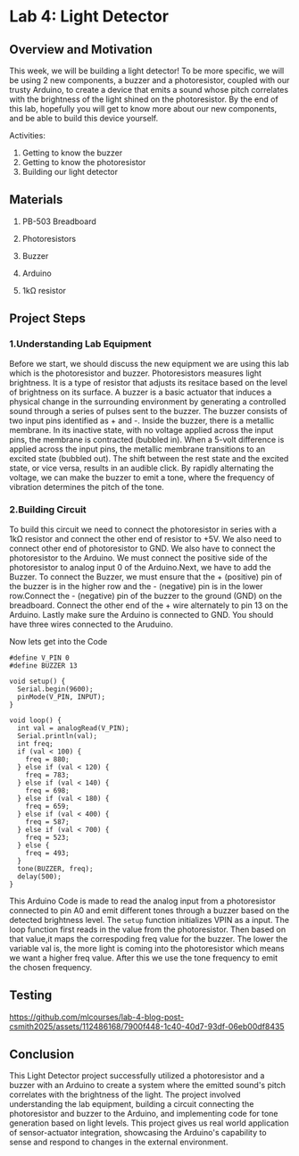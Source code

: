 # Lab 4: Light Detector


## Overview and Motivation

This week, we will be building a light detector! To be more specific, we will be using 2 new components, a buzzer and a photoresistor, coupled with our trusty Arduino, to create a device that emits a sound whose pitch correlates with the brightness of the light shined on the photoresistor. By the end of this lab, hopefully you will get to know more about our new components, and be able to build this device yourself.

Activities:
1. Getting to know the buzzer
2. Getting to know the photoresistor
3. Building our light detector

## Materials
1. PB-503 Breadboard

2. Photoresistors

3. Buzzer

4. Arduino

5. 1kΩ resistor

## Project Steps

### 1.Understanding Lab Equipment
Before we start, we should discuss the new equipment we are using this lab which is the photoresistor and buzzer. Photoresistors measures light brightness. It is a type of resistor that adjusts its resitace based on the level of brightness on its surface. A buzzer is a basic actuator that induces a physical change in the surrounding environment by generating a controlled sound through a series of pulses sent to the buzzer.
The buzzer consists of two input pins identified as + and -. Inside the buzzer, there is a metallic membrane. In its inactive state, with no voltage applied across the input pins, the membrane is contracted (bubbled in). When a 5-volt difference is applied across the input pins, the metallic membrane transitions to an excited state (bubbled out). The shift between the rest state and the excited state, or vice versa, results in an audible click. By rapidly alternating the voltage, we can make the buzzer to emit a tone, where the frequency of vibration determines the pitch of the tone.

### 2.Building Circuit
To build this circuit we need to connect the photoresistor in series with a 1kΩ resistor and connect the other end of resistor to +5V. We also need to connect other end of photoresistor to GND. We also have to connect the photoresistor to the Arduino. We must connect the positive side of the photoresistor to analog input 0 of the Arduino.Next, we have to add the Buzzer. To connect the Buzzer, we must ensure that the + (positive) pin of the buzzer is in the higher row and the - (negative) pin is in the lower row.Connect the - (negative) pin of the buzzer to the ground (GND) on the breadboard. Connect the other end of the + wire alternately to pin 13 on the Arduino. Lastly make sure the Arduino is connected to GND. You should have three wires connected to the Aruduino.

Now lets get into the Code

```
#define V_PIN 0
#define BUZZER 13

void setup() {
  Serial.begin(9600);
  pinMode(V_PIN, INPUT);
}

void loop() {
  int val = analogRead(V_PIN);
  Serial.println(val);
  int freq;
  if (val < 100) {
    freq = 880;
  } else if (val < 120) {
    freq = 783;
  } else if (val < 140) {
    freq = 698;
  } else if (val < 180) {
    freq = 659;
  } else if (val < 400) {
    freq = 587;
  } else if (val < 700) {
    freq = 523;
  } else {
    freq = 493;
  }
  tone(BUZZER, freq);
  delay(500);
}

```


This Arduino Code is made to read the analog input from a photoresistor connected to pin A0 and emit different tones through a buzzer based on the detected brightness level. The ```setup``` function initializes VPIN as a input. The loop function first reads in the value from the photoresistor. Then based on that value,it maps the correspoding freq value for the buzzer. The lower the variable val is, the more light is coming into the photoresistor which means we want a higher freq value. After this we use the tone frequency to emit the chosen frequency.
## Testing


https://github.com/mlcourses/lab-4-blog-post-csmith2025/assets/112486168/7900f448-1c40-40d7-93df-06eb00df8435


## Conclusion

This Light Detector project successfully utilized a photoresistor and a buzzer with an Arduino to create a system where the emitted sound's pitch correlates with the brightness of the light. The project involved understanding the lab equipment, building a circuit connecting the photoresistor and buzzer to the Arduino, and implementing code for tone generation based on light levels. This project gives us real world application of sensor-actuator integration, showcasing the Arduino's capability to sense and respond to changes in the external environment.


